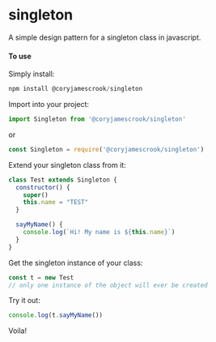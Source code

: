 # singleton
A simple design pattern for a singleton class in javascript.

#### To use
Simply install:
```javascript
npm install @coryjamescrook/singleton
```


Import into your project:
```javascript
import Singleton from '@coryjamescrook/singleton'
```
or
```javascript
const Singleton = require('@coryjamescrook/singleton')
```

Extend your singleton class from it:
```javascript
class Test extends Singleton {
  constructor() {
    super()
    this.name = "TEST"
  }

  sayMyName() {
    console.log(`Hi! My name is ${this.name}`)
  }
}
```

Get the singleton instance of your class:
```javascript
const t = new Test
// only one instance of the object will ever be created
```

Try it out:
```javascript
console.log(t.sayMyName())
```

Voila!